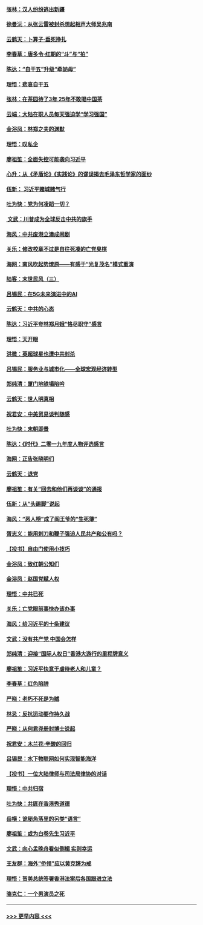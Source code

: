 #### [张林：汉人纷纷逃出新疆](../pages/nsc993/n11743530.md?t=12250944) 
#### [徐曼沅：从张云雷被封杀想起相声大师吴兆南](../pages/nsc993/n11741816.md?t=12250944) 
#### [云鹤天：卜算子‧垂死挣扎](../pages/nsc993/n11739956.md?t=12250944) 
#### [李春草：唐多令‧红朝的“斗”与“拍”](../pages/nsc993/n11739830.md?t=12250944) 
#### [陈达：“自干五”升级“牵妨母”](../pages/nsc993/n11739724.md?t=12250944) 
#### [理悟：悲哀自干五](../pages/nsc993/n11739547.md?t=12250944) 
#### [张林：在茶园待了3年 25年不敢喝中国茶](../pages/nsc993/n11739240.md?t=12250944) 
#### [云端：大陆在职人员每天强迫学“学习强国”](../pages/nsc993/n11738735.md?t=12250944) 
#### [金浴凤：林郑之夫的渊默](../pages/nsc993/n11737735.md?t=12250944) 
#### [理悟：叹私企](../pages/nsc993/n11737715.md?t=12250944) 
#### [廖祖笙：全面失控可能袭向习近平](../pages/nsc993/n11737704.md?t=12250944) 
#### [心升：从《矛盾论》《实践论》的谬误揭去毛泽东哲学家的面纱](../pages/nsc993/n11736962.md?t=12250944) 
#### [伍新： 习近平赌城赌气行](../pages/nsc993/n11736929.md?t=12250944) 
#### [吐为快：党为何凌蹈一切？](../pages/nsc993/n11736915.md?t=12250944) 
#### [ 文武：川普成为全球反击中共的旗手](../pages/nsc993/n11736882.md?t=12250944) 
#### [海风：中共废港立澳成闹剧](../pages/nsc993/n11735857.md?t=12250944) 
#### [关乐：修改校章不过是自往死凑的亡党臭棋](../pages/nsc993/n11735097.md?t=12250944) 
#### [海网：南风吹起势燎原——有感于“光复茂名”模式重演](../pages/nsc993/n11732308.md?t=12250944) 
#### [陆客：末世民风（三）](../pages/nsc993/n11732211.md?t=12250944) 
#### [吕锡民：在5G未来演进中的AI](../pages/nsc993/n11730010.md?t=12250944) 
#### [云鹤天：中共的心态](../pages/nsc993/n11729906.md?t=12250944) 
#### [陈达：习近平夸林郑月娥“恪尽职守”感言](../pages/nsc993/n11729881.md?t=12250944) 
#### [理悟：天开眼](../pages/nsc993/n11729699.md?t=12250944) 
#### [洪微：英超球星也遭中共封杀](../pages/nsc993/n11727243.md?t=12250944) 
#### [吕锡民：服务业与城市化——全球宏观经济转型](../pages/nsc993/n11725845.md?t=12250944) 
#### [郑纯清：厦门地铁塌陷吟](../pages/nsc993/n11725813.md?t=12250944) 
#### [云鹤天：世人明真相](../pages/nsc993/n11725621.md?t=12250944) 
#### [祝君安：中美贸易谈判随感](../pages/nsc993/n11725609.md?t=12250944) 
#### [吐为快：末朝即景](../pages/nsc993/n11723365.md?t=12250944) 
#### [陈达：《时代》二零一九年度人物评选感言](../pages/nsc993/n11723337.md?t=12250944) 
#### [海网：正告张晓明们](../pages/nsc993/n11723228.md?t=12250944) 
#### [云鹤天：退党](../pages/nsc993/n11723056.md?t=12250944) 
#### [廖祖笙：有关“回去和他们再谈谈”的通报](../pages/nsc993/n11722442.md?t=12250944) 
#### [伍新：从“头踢脚”说起](../pages/nsc993/n11722429.md?t=12250944) 
#### [海风：“恶人榜”成了阎王爷的“生死簿”](../pages/nsc993/n11722272.md?t=12250944) 
#### [胥志义：能用剌刀和鞭子强迫人民共产和公有吗？](../pages/nsc993/n11720569.md?t=12250944) 
#### [【投书】自由门使用小技巧](../pages/nsc993/n11720180.md?t=12250944) 
#### [金浴凤：致红朝公知们](../pages/nsc993/n11720563.md?t=12250944) 
#### [金浴凤：赵国党赋人权](../pages/nsc993/n11720533.md?t=12250944) 
#### [理悟：中共已死](../pages/nsc993/n11720233.md?t=12250944) 
#### [关乐：亡党眼前事快办该办事](../pages/nsc993/n11719160.md?t=12250944) 
#### [海风：给习近平的十条建议](../pages/nsc993/n11717616.md?t=12250944) 
#### [文武：没有共产党 中国会怎样](../pages/nsc993/n11717584.md?t=12250944) 
#### [郑纯清：迎接“国际人权日”香港大游行的里程牌意义](../pages/nsc993/n11717417.md?t=12250944) 
#### [廖祖笙：习近平快意于虐待老人和儿童？](../pages/nsc993/n11715313.md?t=12250944) 
#### [李春草：红色陷阱](../pages/nsc993/n11715029.md?t=12250944) 
#### [严晓：老朽不死是为贼](../pages/nsc993/n11712910.md?t=12250944) 
#### [林忌：反抗运动要作持久战](../pages/nsc993/n11712623.md?t=12250944) 
#### [严晓：从何君尧册封博士说起](../pages/nsc993/n11712465.md?t=12250944) 
#### [祝君安：木兰花·辛酸的回归](../pages/nsc993/n11712381.md?t=12250944) 
#### [吕锡民：水下物联网如何实现智能海洋](../pages/nsc993/n11711158.md?t=12250944) 
#### [【投书】一位大陆律师与司法局律协的对话](../pages/nsc993/n11709675.md?t=12250944) 
#### [理悟：中共归宿](../pages/nsc993/n11710059.md?t=12250944) 
#### [吐为快：共匪在香港秀道德](../pages/nsc993/n11709979.md?t=12250944) 
#### [岳横：诡秘角落里的另类“语言”](../pages/nsc993/n11709792.md?t=12250944) 
#### [廖祖笙：或为白卷先生习近平](../pages/nsc993/n11708330.md?t=12250944) 
#### [文武：向心孟晚舟看似倒楣 实则幸运](../pages/nsc993/n11708236.md?t=12250944) 
#### [王友群：海外“侨领”应以黄克锵为戒](../pages/nsc993/n11706176.md?t=12250944) 
#### [理悟：贺美总统签署香港法案后各国跟进立法](../pages/nsc993/n11706853.md?t=12250944) 
#### [骆克仁：一个男演员之死](../pages/nsc993/n11706677.md?t=12250944) 

----
#### [ >>> 更早内容 <<< ](../indexes/nsc993-earlier.md)
